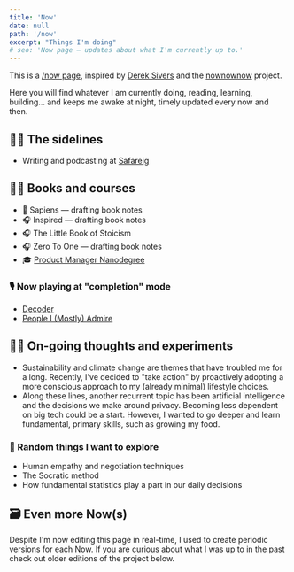 ```yaml
---
title: 'Now'
date: null
path: '/now'
excerpt: "Things I'm doing"
# seo: 'Now page — updates about what I'm currently up to.'
---
```


This is a [/now page](https://nownownow.com/p/YAnl), inspired by [Derek Sivers](https://sivers.org) and the [nownownow](https://nownownow.com) project.

Here you will find whatever I am currently doing, reading, learning, building... and keeps me awake at night, timely updated every now and then.

## 👨‍🔧 The sidelines

- Writing and podcasting at [Safareig](https://www.safareig.fm)

## 👨‍🎓 Books and courses

- 📖 Sapiens — drafting book notes
- 🎧 Inspired — drafting book notes
- 🎧 The Little Book of Stoicism
- 🎧 Zero To One — drafting book notes
- 🎓 [Product Manager Nanodegree](https://www.udacity.com/course/product-manager-nanodegree--nd036)

### 🎙 Now playing at "completion" mode

- [Decoder](https://podcasts.apple.com/es/podcast/decoder-with-nilay-patel/id1011668648)
- [People I (Mostly) Admire](https://podcasts.apple.com/es/podcast/people-i-mostly-admire/id1525936566)

## 👨‍🔬 On-going thoughts and experiments

- Sustainability and climate change are themes that have troubled me for a long. Recently, I've decided to "take action" by proactively adopting a more conscious approach to my (already minimal) lifestyle choices.
- Along these lines, another recurrent topic has been artificial intelligence and the decisions we make around privacy. Becoming less dependent on big tech could be a start. However, I wanted to go deeper and learn fundamental, primary skills, such as growing my food.

### 🎲 Random things I want to explore

- Human empathy and negotiation techniques
- The Socratic method
- How fundamental statistics play a part in our daily decisions

## 🗃 Even more Now(s)

Despite I'm now editing this page in real-time, I used to create periodic versions for each Now. If you are curious about what I was up to in the past check out older editions of the project below.
